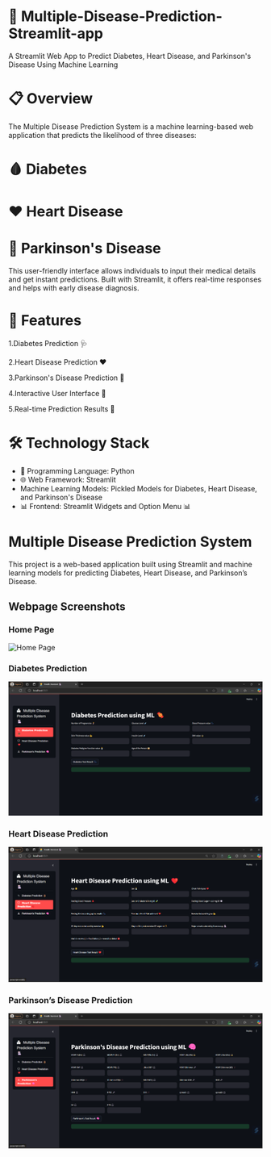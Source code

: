 # 🏥 Multiple-Disease-Prediction-Streamlit-app
A Streamlit Web App to Predict Diabetes, Heart Disease, and Parkinson's Disease Using Machine Learning

# 📋 Overview
The Multiple Disease Prediction System is a machine learning-based web application that predicts the likelihood of three diseases:
# 🩸 Diabetes
# ❤️ Heart Disease
# 🧠 Parkinson's Disease
This user-friendly interface allows individuals to input their medical details and get instant predictions. Built with Streamlit, it offers real-time responses and helps with early disease diagnosis.

# 🚀 Features
1.Diabetes Prediction 🩺

2.Heart Disease Prediction ❤️

3.Parkinson's Disease Prediction 🧠

4.Interactive User Interface 🎨

5.Real-time Prediction Results 🔮

# 🛠️ Technology Stack

- 🐍 Programming Language: Python
- 🌐 Web Framework: Streamlit 
- Machine Learning Models: Pickled Models for Diabetes, Heart Disease, and Parkinson's Disease
- 📊 Frontend: Streamlit Widgets and Option Menu 📊

# Multiple Disease Prediction System

This project is a web-based application built using Streamlit and machine learning models for predicting Diabetes, Heart Disease, and Parkinson’s Disease.

## Webpage Screenshots

### Home Page
![Home Page](./WebPage%20ScreenShots/home_page.png)

### Diabetes Prediction
![Diabetes Prediction](./WebPage%20ScreenShots/diabetes_page.png)

### Heart Disease Prediction
![Heart Disease Prediction](./WebPage%20ScreenShots/heart_disease_page.png)

### Parkinson’s Disease Prediction
![Parkinson’s Disease Prediction](./WebPage%20ScreenShots/parkinsons_page.png)

